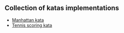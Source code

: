 ## Collection of katas implementations

- [Manhattan kata](https://github.com/aliondev/katas/blob/master/src/manhattan-distance)
- [Tennis scoring kata](https://github.com/aliondev/katas/blob/master/src/tennis-scoring)
